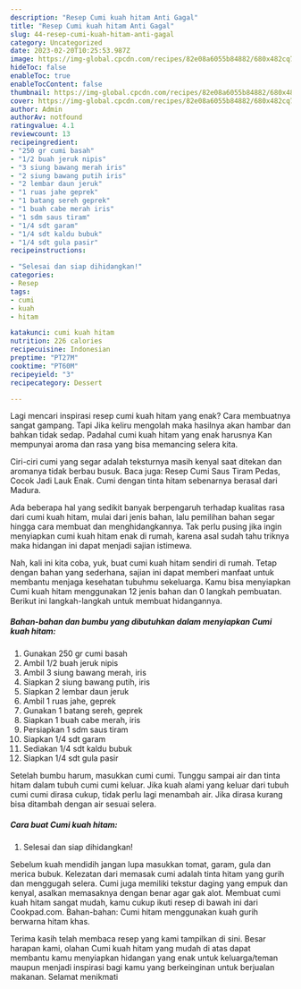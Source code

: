```yaml
---
description: "Resep Cumi kuah hitam Anti Gagal"
title: "Resep Cumi kuah hitam Anti Gagal"
slug: 44-resep-cumi-kuah-hitam-anti-gagal
category: Uncategorized
date: 2023-02-20T10:25:53.987Z
image: https://img-global.cpcdn.com/recipes/82e08a6055b84882/680x482cq70/cumi-kuah-hitam-foto-resep-utama.jpg
hideToc: false
enableToc: true
enableTocContent: false
thumbnail: https://img-global.cpcdn.com/recipes/82e08a6055b84882/680x482cq70/cumi-kuah-hitam-foto-resep-utama.jpg
cover: https://img-global.cpcdn.com/recipes/82e08a6055b84882/680x482cq70/cumi-kuah-hitam-foto-resep-utama.jpg
author: Admin
authorAv: notfound
ratingvalue: 4.1
reviewcount: 13
recipeingredient:
- "250 gr cumi basah"
- "1/2 buah jeruk nipis"
- "3 siung bawang merah iris"
- "2 siung bawang putih iris"
- "2 lembar daun jeruk"
- "1 ruas jahe geprek"
- "1 batang sereh geprek"
- "1 buah cabe merah iris"
- "1 sdm saus tiram"
- "1/4 sdt garam"
- "1/4 sdt kaldu bubuk"
- "1/4 sdt gula pasir"
recipeinstructions:

- "Selesai dan siap dihidangkan!"
categories:
- Resep
tags:
- cumi
- kuah
- hitam

katakunci: cumi kuah hitam 
nutrition: 226 calories
recipecuisine: Indonesian
preptime: "PT27M"
cooktime: "PT60M"
recipeyield: "3"
recipecategory: Dessert

---
```



Lagi mencari inspirasi resep cumi kuah hitam yang enak? Cara membuatnya sangat gampang. Tapi Jika keliru mengolah maka hasilnya akan hambar dan bahkan tidak sedap. Padahal cumi kuah hitam yang enak harusnya Kan mempunyai aroma dan rasa yang bisa memancing selera kita.


Ciri-ciri cumi yang segar adalah teksturnya masih kenyal saat ditekan dan aromanya tidak berbau busuk. Baca juga: Resep Cumi Saus Tiram Pedas, Cocok Jadi Lauk Enak. Cumi dengan tinta hitam sebenarnya berasal dari Madura.

Ada beberapa hal yang sedikit banyak berpengaruh terhadap kualitas rasa dari cumi kuah hitam, mulai dari jenis bahan, lalu pemilihan bahan segar hingga cara membuat dan menghidangkannya. Tak perlu pusing jika ingin menyiapkan cumi kuah hitam enak di rumah, karena asal sudah tahu triknya maka hidangan ini dapat menjadi sajian istimewa.


Nah, kali ini kita coba, yuk, buat cumi kuah hitam sendiri di rumah. Tetap dengan bahan yang sederhana, sajian ini dapat memberi manfaat untuk membantu menjaga kesehatan tubuhmu sekeluarga. Kamu bisa menyiapkan Cumi kuah hitam menggunakan 12 jenis bahan dan 0 langkah pembuatan. Berikut ini langkah-langkah untuk membuat hidangannya.

<!--inarticleads1-->

##### Bahan-bahan dan bumbu yang dibutuhkan dalam menyiapkan Cumi kuah hitam:

1. Gunakan 250 gr cumi basah
1. Ambil 1/2 buah jeruk nipis
1. Ambil 3 siung bawang merah, iris
1. Siapkan 2 siung bawang putih, iris
1. Siapkan 2 lembar daun jeruk
1. Ambil 1 ruas jahe, geprek
1. Gunakan 1 batang sereh, geprek
1. Siapkan 1 buah cabe merah, iris
1. Persiapkan 1 sdm saus tiram
1. Siapkan 1/4 sdt garam
1. Sediakan 1/4 sdt kaldu bubuk
1. Siapkan 1/4 sdt gula pasir


Setelah bumbu harum, masukkan cumi cumi. Tunggu sampai air dan tinta hitam dalam tubuh cumi cumi keluar. Jika kuah alami yang keluar dari tubuh cumi cumi dirasa cukup, tidak perlu lagi menambah air. Jika dirasa kurang bisa ditambah dengan air sesuai selera. 

<!--inarticleads2-->

##### Cara buat Cumi kuah hitam:


1. Selesai dan siap dihidangkan!

Sebelum kuah mendidih jangan lupa masukkan tomat, garam, gula dan merica bubuk. Kelezatan dari memasak cumi adalah tinta hitam yang gurih dan menggugah selera. Cumi juga memiliki tekstur daging yang empuk dan kenyal, asalkan memasaknya dengan benar agar gak alot. Membuat cumi kuah hitam sangat mudah, kamu cukup ikuti resep di bawah ini dari Cookpad.com. Bahan-bahan: Cumi hitam menggunakan kuah gurih berwarna hitam khas. 

Terima kasih telah membaca resep yang kami tampilkan di sini. Besar harapan kami, olahan Cumi kuah hitam yang mudah di atas dapat membantu kamu menyiapkan hidangan yang enak untuk keluarga/teman maupun menjadi inspirasi bagi kamu yang berkeinginan untuk berjualan makanan. Selamat menikmati
